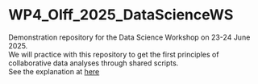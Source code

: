 # WP4_Olff_2025_DataScienceWS
Demonstration repository for the Data Science Workshop on 23-24 June 2025.  
We will practice with this repository to get the first principles of collaborative data analyses through shared scripts.  
See the explanation at [here](https://sites.google.com/rug.nl/hanolfflab/overview)
